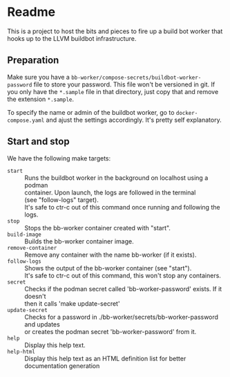 # Readme

This is a project to host the bits and pieces to fire up a build bot worker
that hooks up to the LLVM buildbot infrastructure.

## Preparation

Make sure you have a `bb-worker/compose-secrets/buildbot-worker-password` file
to store your password. This file won't be versioned in git. If you only have
the `*.sample` file in that directory, just copy that and remove the extension
`*.sample`.

To specify the name or admin of the buildbot worker, go to `docker-compose.yaml`
and ajust the settings accordingly. It's pretty self explanatory.

## Start and stop

We have the following make targets:

<dl>
<dt><code>start</code></dt><dd>Runs the buildbot worker in the background on localhost using a podman<br/>
 container. Upon launch, the  logs are followed in the terminal<br/>
 (see "follow-logs" target).<br/>
 It's safe to ctr-c out of this command once running and following the logs.</dd>
<dt><code>stop</code></dt><dd>Stops the bb-worker container created with "start".</dd>
<dt><code>build-image</code></dt><dd>Builds the bb-worker container image.</dd>
<dt><code>remove-container</code></dt><dd>Remove any container with the name bb-worker (if it exists).</dd>
<dt><code>follow-logs</code></dt><dd>Shows the output of the bb-worker container (see "start").<br/>
 It's safe to ctr-c out of this command, this won't stop any containers.</dd>
<dt><code>secret</code></dt><dd>Checks if the podman secret called 'bb-worker-password' exists. If it doesn't<br/>
 then it calls 'make update-secret'</dd>
<dt><code>update-secret</code></dt><dd>Checks for a password in ./bb-worker/secrets/bb-worker-password and updates<br/>
 or creates the podman secret 'bb-worker-password' from it.</dd>
<dt><code>help</code></dt><dd>Display this help text.</dd>
<dt><code>help-html</code></dt><dd>Display this help text as an HTML definition list for better documentation generation</dd>
</dl>
